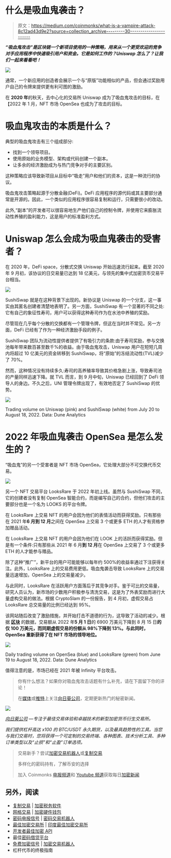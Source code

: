 # 什么是吸血鬼袭击？

> 原文：<https://medium.com/coinmonks/what-is-a-vampire-attack-8c12ad43d9e2?source=collection_archive---------30----------------------->

***“吸血鬼攻击”是区块链一个新项目使用的一种策略，用来从一个更受欢迎的竞争对手应用程序中快速吸引用户和资金。它是如何工作的？Uniswap 怎么了？让我们一起来看看吧！***

![](img/cd2d4e2fea4a21e4e3077d96b60edea2.png)

通常，一个新应用的创造者会展示一个与“原版”功能相似的产品，但会通过奖励用户自己的令牌来提供更有利可图的激励。

在 **2020 年**的秋天，去中心化的交易所 Uniswap 成为了吸血鬼攻击的目标，在【2022 年 1 月，NFT 市场 OpenSea 也成为了攻击的目标。

# 吸血鬼攻击的本质是什么？

典型的吸血鬼攻击有三个组成部分:

*   找到一个领导项目。
*   使用原始的业务模型、架构或代码创建一个副本。
*   让多余的经济激励成为与热门竞争对手的主要区别。

这种策略应该导致新项目从目标中“吸走”用户和他们的资本，这是一种流行的协议。

吸血鬼攻击策略起源于分散金融(DeFi)。DeFi 应用程序的源代码或其主要部分通常是开源的。因此，一个类似的应用程序很容易复制和运行，只需要很小的改动。

此外,“副本”的开发者可以很容易地生产他们自己的控制令牌，并使用它来膨胀流动性养殖的盈利能力，这是用户的标准盈利方式。

# Uniswap 怎么会成为吸血鬼袭击的受害者？

在 2020 年，DeFi space，分散式交换 Uniswap 开始迅速流行起来。截至 2020 年 9 月初，该协议的日交易量已达到 18 亿美元，与领先的集中式加密货币交易平台相当。

![](img/b9526f5a56ba4127e5e8e1841611fad5.png)

SushiSwap 就是在这种背景下出现的。新协议是 Uniswap 的一个分支，这一事实由其匿名创建者清楚地表明了。另一方面，SushiSwap 有一个显著的不同之处:它有自己的象征性寿司，用户可以获得这种寿司作为在水池中养殖的奖励。

尽管现在几乎每个分散的交换都有一个管理令牌，但这在当时并不常见。另一方面，DeFi 已经有了作为一种经济激励手段的例子。

SushiSwap 团队为流动性提供者提供了有吸引力的条款:由于寿司奖励，参与交换池每年带来数百甚至数千%的收益。由于吸血鬼攻击，Uniswap 用户在短短几周内将超过 10 亿美元的资金转移到 SushiSwap，将“原始”的冻结流动性(TVL)减少了 70%。

然而，这种情况没有持续多久:寿司的高养殖率导致其价格急剧上涨，导致寿司池的产量同样迅速下降。就 TVL 而言，到 9 月中旬，Uniswap 已经回到了 DeFi 领导人的身边。不久之后，UNI 管理令牌出现了，有效地否定了 SushiSwap 的优势。

![](img/a85f80a9d8dcaaded29f942dd74c5ee2.png)

Trading volume on Uniswap (pink) and SushiSwap (white) from July 20 to August 18, 2022\. Data: Dune Analytics

# **2022 年吸血鬼袭击 OpenSea 是怎么发生的？**

“吸血鬼”的另一个受害者是 NFT 市场 OpenSea，它处理大部分不可交换代币交易。

![](img/6c7fe03d3ffd4d56cb4de22adfcd5acd.png)

另一个 NFT 交易平台 LooksRare 于 2022 年初上线。虽然与 SushiSwap 不同，它的创建者没有复制 OpenSea 智能合约，而是编写自己的合约，但他们攻击的主要部分也是一个名为 LOOKS 的平台令牌。

在 LooksRare 上交易 NFT 的用户会因为他们的表情活动而获得奖励。只有那些在 2021 年**6 月到 12 月**之间在 OpenSea 上交易 3 个或更多 ETH 的人才有资格参加赠品活动。

在 LooksRare 上交易 NFT 的用户会因为他们在 LOOK 上的活跃而获得奖励。但是有一个条件:只有那些从 2021 年 6 月**到 12 月**在 OpenSea 上交易了 3 个或更多 ETH 的人才能参与赠品。

除了这种“推广”，新平台的用户可能能够以每年约 500%的收益率通过下注获得关注。此外，LooksRare 上的交易费用更低。吸血鬼袭击导致 LooksRare 上的交易量迅速增加，OpenSea 上的交易量减少。

与此同时，LooksRare 在活跃用户方面落后于其竞争对手。鉴于可比的交易量，研究人员认为，新市场的少数用户积极参与清洗交易，这是为了外表奖励而进行大量虚构交易的做法。根据 CryptoSlam 的一份报告，到 4 月初，虚假交易占 LooksRare 总交易量的比例已经达到 95%。

该网站随后改变了激励措施，并开始打击不道德的行为，这导致了活动的减少。根据 [**区块**](https://www.theblock.co/data/nft-non-fungible-tokens/marketplaces/looksrare-filtered-volume-daily) 的数据，交易额从 2022 年**5 月 1 日**的 6900 万美元下降到 8 月 15 日**的仅 100 万美元，而同期虚假交易的份额从 98%下降到 13%。与此同时，OpenSea 重新获得了在 NFT 市场的领导地位。**

![](img/ec783f6e7a99413a69418d0b79f3a65c.png)

Daily trading volume on OpenSea (blue) and LooksRare (green) from June 19 to August 18, 2022\. Data: Dune Analytics

值得注意的是，市场已经在 2021 年被 Infinity 平台攻击。

> 你有什么想法？如果你对吸血鬼攻击话题有什么补充，请在下面留下你的评论！
> 
> 在[媒体](/@SunflowerCorpAdmin)或[推特](https://mobile.twitter.com/sunflower_corp)上关注[向日葵公司](https://sunflowercorp.com/)，定期更新热门的秘密新闻。

![](img/5ffc589e2adeb512012873e7c7377f47.png)

[*向日葵公司*](https://sunflowercorp.com/) *—专注于最佳交易体验和卓越技术的新型加密货币衍生交易所。*

*我们提供杠杆高达 x100 的 BTC/USDT 永久期货，以及最具趋势性的工具。当您与我们交易时，您将获得一个可定制的交易终端、各种图表、技术分析工具、多种订单类型以及“止损”和“止盈”订单选项。*

> 交易新手？尝试[加密交易机器人](/coinmonks/crypto-trading-bot-c2ffce8acb2a)或[复制交易](/coinmonks/top-10-crypto-copy-trading-platforms-for-beginners-d0c37c7d698c)
> 
> 多样化的密码持有，了解币安的选择
> 
> 加入 Coinmonks [电报频道](https://t.me/coincodecap)和 [Youtube 频道](https://www.youtube.com/c/coinmonks/videos)获取每日[加密新闻](http://coincodecap.com/)

## 另外，阅读

*   [复制交易](/coinmonks/top-10-crypto-copy-trading-platforms-for-beginners-d0c37c7d698c) | [加密税务软件](/coinmonks/crypto-tax-software-ed4b4810e338)
*   [网格交易](https://coincodecap.com/grid-trading) | [加密硬件钱包](/coinmonks/the-best-cryptocurrency-hardware-wallets-of-2020-e28b1c124069)
*   [密码电报信号](/coinmonks/top-3-telegram-channels-for-crypto-traders-in-2021-8385f4411ff4) | [密码交易机器人](/coinmonks/crypto-trading-bot-c2ffce8acb2a)
*   [最佳加密交易所](/coinmonks/crypto-exchange-dd2f9d6f3769) | [印度最佳加密交易所](/coinmonks/bitcoin-exchange-in-india-7f1fe79715c9)
*   [开发者最佳加密 API](/coinmonks/best-crypto-apis-for-developers-5efe3a597a9f)
*   最佳[密码借贷平台](/coinmonks/top-5-crypto-lending-platforms-in-2020-that-you-need-to-know-a1b675cec3fa)
*   [免费加密信号](/coinmonks/free-crypto-signals-48b25e61a8da) | [加密交易机器人](/coinmonks/crypto-trading-bot-c2ffce8acb2a)
*   杠杆代币的终极指南